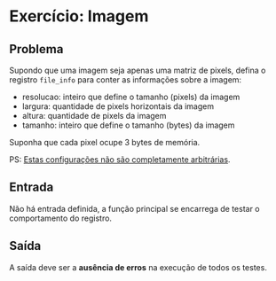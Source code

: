 Exercício: Imagem
=================


Problema
--------

Supondo que uma imagem seja apenas uma matriz de pixels, defina o registro `file_info` para conter as informações sobre a imagem:
* resolucao: inteiro que define o tamanho (pixels) da imagem
*   largura: quantidade de pixels horizontais da imagem
*    altura: quantidade de pixels da imagem
*   tamanho: inteiro que define o tamanho (bytes) da imagem

Suponha que cada pixel ocupe 3 bytes de memória.

PS: [Estas configurações não são completamente arbitrárias](https://msdn.microsoft.com/en-us/library/windows/desktop/dd183376%28v=vs.85%29.aspx).


Entrada
-------

Não há entrada definida, a função principal se encarrega de testar o comportamento do registro.


Saída
-----

A saída deve ser a **ausência de erros** na execução de todos os testes.
